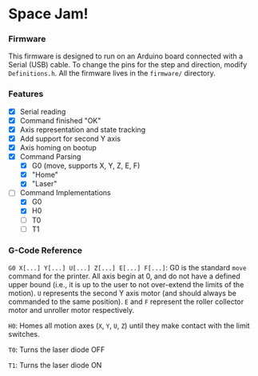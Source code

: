 # Space Jam!

### Firmware

This firmware is designed to run on an Arduino board connected with a Serial (USB) cable. To change the pins for the step and direction, modify `Definitions.h`. All the firmware lives in the `firmware/` directory.

### Features

- [x] Serial reading
- [x] Command finished "OK"
- [x] Axis representation and state tracking
- [x] Add support for second Y axis
- [x] Axis homing on bootup
- [x] Command Parsing
    - [x] G0 (move, supports X, Y, Z, E, F)
    - [x] "Home"
    - [x] "Laser"
- [ ] Command Implementations
	- [x] G0
	- [x] H0
	- [ ] T0
	- [ ] T1

### G-Code Reference

`G0 X[...] Y[...] U[...] Z[...] E[...] F[...]`: G0 is the standard `move` command for the printer. All axis begin at 0, and do not have a defined upper bound (i.e., it is up to the user to not over-extend the limits of the motion). `U` represents the second Y axis motor (and should always be commanded to the same position). `E` and `F` represent the roller collector motor and unroller motor respectively.

`H0`: Homes all motion axes (`X`, `Y`, `U`, `Z`) until they make contact with the limit switches.

`T0`: Turns the laser diode OFF

`T1`: Turns the laser diode ON
